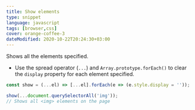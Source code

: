 ```yaml
---
title: Show elements
type: snippet
language: javascript
tags: [browser,css]
cover: orange-coffee-3
dateModified: 2020-10-22T20:24:30+03:00
---
```


Shows all the elements specified.

- Use the spread operator (`...`) and `Array.prototype.forEach()` to clear the `display` property for each element specified.

```js
const show = (...el) => [...el].forEach(e => (e.style.display = ''));
```

```js
show(...document.querySelectorAll('img'));
// Shows all <img> elements on the page
```
